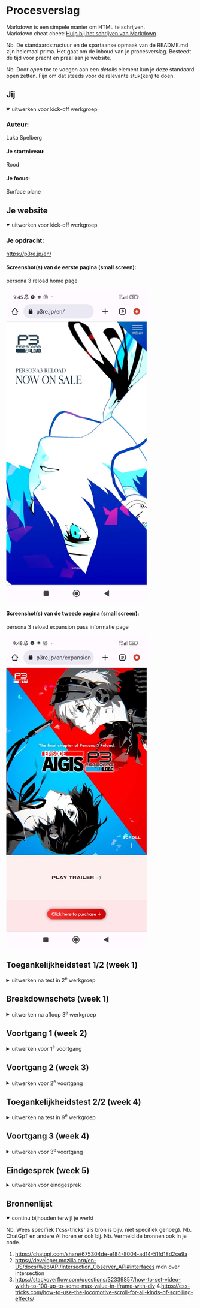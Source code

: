 # Procesverslag
Markdown is een simpele manier om HTML te schrijven.  
Markdown cheat cheet: [Hulp bij het schrijven van Markdown](https://github.com/adam-p/markdown-here/wiki/Markdown-Cheatsheet).

Nb. De standaardstructuur en de spartaanse opmaak van de README.md zijn helemaal prima. Het gaat om de inhoud van je procesverslag. Besteedt de tijd voor pracht en praal aan je website.

Nb. Door *open* toe te voegen aan een *details* element kun je deze standaard open zetten. Fijn om dat steeds voor de relevante stuk(ken) te doen.





## Jij

<details open>
  <summary>uitwerken voor kick-off werkgroep</summary>

  ### Auteur:
  Luka Spelberg

  #### Je startniveau:
  Rood 

  #### Je focus:
  Surface plane
 
</details>





## Je website

<details open>
  <summary>uitwerken voor kick-off werkgroep</summary>

  ### Je opdracht:
  https://p3re.jp/en/

  #### Screenshot(s) van de eerste pagina (small screen): 
  persona 3 reload home page 
  
  <img src="readme-images/screenshotWebsitePagina1.jpg" width="375px" alt="omschrijving van de pagina">

  #### Screenshot(s) van de tweede pagina (small screen):
  persona 3 reload expansion pass informatie page

  <img src="readme-images/screenshotWebsitePagina2.jpg" width="375px" alt="omschrijving van de pagina">
 
</details>



## Toegankelijkheidstest 1/2 (week 1)

<details>
  <summary>uitwerken na test in 2<sup>e</sup> werkgroep</summary>

  ### Bevindingen
  Lijst met je bevindingen die in de test naar voren kwamen:

  Bij de test van de verschillende toegankelijkheden viel me op dat het heel moeilijk is oplossingen ervoor te verzinnen. Bijvoorbeeld bij de spasm machine is het echt heel lastig je hand te gebruiken, maar zou ik ook niet weten wat een website ertegen kan doen. Verder gebruikte ik ook dingen zoals de brillen die je beperkingen geven bij je ogen, en bij deze is het gewoon belangrijk dat je website een goed lettertype gebruikt met constrant met de achtergrond zodat het goed te lezen blijft.

Later bij de screenreader test kwam ik erachter dat mijn website niet goed gebouwd is voor screenreaders. Hij Skipte veel text omdat ze bijvoorbeeld in een svg stonden. Als je de website ook opent krijg je eerst een pop up te zien, maar deze is niet zichtbaar voor de screenreader. Dus als je niet kan zien heb je geen idee hoe je hem kan verwijderen. 

 <img src="readme-images/toegankelijksheidstest1.jpg" width="375px" alt="eerste pagina test">
 <img src="readme-images/toegankelijksheidstest1_2.jpg" width="375px" alt="tweede pagina test">
 <img src="readme-images/toegankelijksheidstest1_3.jpg" width="375px" alt="derde pagina test">
 <img src="readme-images/toegankelijksheidstest1_4.jpg" width="375px" alt="vierde pagina test">
 <img src="readme-images/toegankelijksheidstest1_5.jpg" width="375px" alt="vijfde pagina test">

</details>



## Breakdownschets (week 1)

<details>
  <summary>uitwerken na afloop 3<sup>e</sup> werkgroep</summary>

  ### de hele pagina: 
  <img src="readme-images/breakdownPagina2.png" width="375px" alt="breakdown van de hele pagina">

  ### dynamisch deel (bijv menu): 
  <img src="readme-images/breakdownPagina1.png" width="375px" alt="breakdown van een dynamisch deel">

  ### wellicht nog een dynamisch deel (bijv filter): 
  <img src="readme-images/dummy-plaatje.jpg" width="375px" alt="breakdown van nog een dynamisch deel">

</details>





## Voortgang 1 (week 2)

<details>
  <summary>uitwerken voor 1<sup>e</sup> voortgang</summary>

  ### Stand van zaken
  de html ging wel goed, de css was nog lastig

  ### Agenda voor meeting
  samen met je groepje opstellen

  | Luka           | Rens               | Reuben       | student 4        |
  | ---            | de nav bar         | ---          | ---              |
  | weer inkomen   | zichtig maken      | weer inkomen | en dan ik dat    |
  | in de regels   |                    | in flexbox   | dit wil ik zeker |
  | van html       |                    | ...          | ...              |


  ### Verslag van meeting
  hier na afloop snel de uitkomsten van de meeting vastleggen

  - html structuur veranderen
  - backdrop filter
  - figure article ipv div
  - ...

</details>





## Voortgang 2 (week 3)

<details>
  <summary>uitwerken voor 2<sup>e</sup> voortgang</summary>

  ### Stand van zaken
  css gaat tot nu toe erg goed, moeite met selectoren en positioneren.


  ### Agenda voor meeting
  samen met je groepje opstellen

  | Luka           | Rens               | Reuben       |                  |
  | ---            | ---                | ---          | ---              |
  | moeite met     | hoe krijg ik       | nav bar      | en dan ik dat    |
  | selectoren     | article achter nav | centreren    | dit wil ik zeker |
  | ...            | bar                | ...          | ...              |


  ### Verslag van meeting
  hier na afloop snel de uitkomsten van de meeting vastleggen

  - punt 1
  - punt 2
  - nog een punt
- ...

</details>





## Toegankelijkheidstest 2/2 (week 4)

<details>
  <summary>uitwerken na test in 9<sup>e</sup> werkgroep</summary>

  ### Bevindingen
  Lijst met je bevindingen die in de test naar voren kwamen (geef ook aan wat er verbeterd is):
<img src="readme-images/toegankelijksheidstest2_1.jpg" width="375px" alt="eerste pagina test">
 <img src="readme-images/toegankelijksheidstest2_2.jpg" width="375px" alt="tweede pagina test">
 <img src="readme-images/toegankelijksheidstest2_3.jpg" width="375px" alt="derde pagina test">
 <img src="readme-images/toegankelijksheidstest2_4.jpg" width="375px" alt="vierde pagina test">
 <img src="readme-images/toegankelijksheidstest2_5.jpg" width="375px" alt="vijfde pagina test">
</details>





## Voortgang 3 (week 4)

<details>
  <summary>uitwerken voor 3<sup>e</sup> voortgang</summary>

  ### Stand van zaken
  hier dit ging goed & dit was lastig (neem ook screenshots op van delen van je website en code)


  ### Agenda voor meeting
  samen met je groepje opstellen

  | student 1      | student 2          | student 3    | student 4        |
  | ---            | ---                | ---          | ---              |
  | dit bespreken  | en dit             | en ik dit    | en dan ik dat    |
  | en dat ook nog | dit als er tijd is | nog een punt | dit wil ik zeker |
  | ...            | ...                | ...          | ...              |


  ### Verslag van meeting
  hier na afloop snel de uitkomsten van de meeting vastleggen

  - punt 1
  - punt 2
  - nog een punt
  - ...

</details>





## Eindgesprek (week 5)

<details>
  <summary>uitwerken voor eindgesprek</summary>

  ### Je uitkomst - karakteristiek screenshots:
  <img src="readme-images/dummy-plaatje.jpg" width="375px" alt="uitomst opdracht 1">


  ### Dit ging goed/Heb ik geleerd: 
  Korte omschrijving met plaatjes

  <img src="readme-images/dummy-plaatje.jpg" width="375px" alt="top">


  ### Dit was lastig/Is niet gelukt:
  Korte omschrijving met plaatjes

  <img src="readme-images/dummy-plaatje.jpg" width="375px" alt="bummer">
</details>





## Bronnenlijst

<details open>
  <summary>continu bijhouden terwijl je werkt</summary>

  Nb. Wees specifiek ('css-tricks' als bron is bijv. niet specifiek genoeg). 
  Nb. ChatGpT en andere AI horen er ook bij.
  Nb. Vermeld de bronnen ook in je code.

  1. https://chatgpt.com/share/675304de-e184-8004-ad14-51fd18d2ce9a 
  2. https://developer.mozilla.org/en-US/docs/Web/API/Intersection_Observer_API#interfaces mdn over intersection
  3. https://stackoverflow.com/questions/32339857/how-to-set-video-width-to-100-up-to-some-max-value-in-iframe-with-div
  4.https://css-tricks.com/how-to-use-the-locomotive-scroll-for-all-kinds-of-scrolling-effects/

</details>